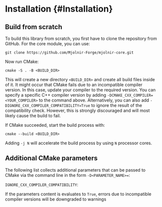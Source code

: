 # Installation {#Installation}

## Build from scratch

To build this library from scratch, you first have to clone the repository from GitHub.
For the core module, you can use:

~~~
git clone https://github.com/Mjolnir-Forge/mjolnir-core.git
~~~

Now run CMake:

~~~
cmake -S . -B <BUILD_DIR>
~~~

This will create a new directory `<BUILD_DIR>` and create all build files inside of it.
It might occur that CMake fails due to an incompatible compiler version.
In this case, update your compiler to the required version.
You can specify a specific C++ compiler version by adding 
`-DCMAKE_CXX_COMPILER=<YOUR_COMPILER>` to the command above.
Alternatively, you can also add `-DIGNORE_CXX_COMPILER_COMPATIBILITY=True` to ignore the
result of the compatibility check.
However, this is strongly discouraged and will most likely cause the build to fail.

If CMake succeeded, start the build process with:

~~~
cmake --build <BUILD_DIR>
~~~

Adding `-j N` will accelerate the build process by using `N` processor cores.

## Additional CMake parameters

The following list collects additional parameters that can be passed to CMake via the
command line in the form `-D<PARAMETER_NAME>=`:

`IGNORE_CXX_COMPILER_COMPATIBILITY`:

If the parameters content is evaluates to `True`, errors due to incompatible compiler 
versions will be downgraded to warnings


